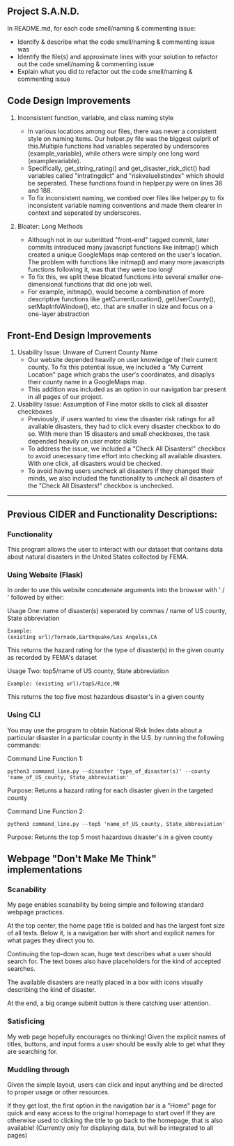 ## Project S.A.N.D.

In README.md, for each code smell/naming & commenting issue:
- Identify & describe what the code smell/naming & commenting issue was
- Identify the file(s) and approximate lines with your solution to refactor out the code smell/naming & commenting issue
- Explain what you did to refactor out the code smell/naming & commenting issue

## Code Design Improvements
1. Inconsistent function, variable, and class naming style
    - In various locations among our files, there was never a consistent style on naming items. Our helper.py file was the biggest culprit of this.Multiple functions had variables seperated by underscores (example_variable), while others were simply one long word (examplevariable).
    - Specifically, get_string_rating() and get_disaster_risk_dict() had variables called "intratingdict" and "riskvaluelistindex" which should be seperated. These functions found in heplper.py were on lines 38 and 188.
    - To fix inconsistent naming, we combed over files like helper.py to fix inconsistent variable naming conventions and made them clearer in context and seperated by underscores.

2. Bloater: Long Methods
    - Although not in our submitted "front-end" tagged commit, later commits introduced many javascript functions like initmap() which created a unique GoogleMaps map centered on the user's location. The problem with functions like initmap() and many more javascripts functions following it, was that they were too long!
    - To fix this, we split these bloated functions into several smaller one-dimensional functions that did one job well.
    - For example, initmap(), would become a combination of more descriptive functions like getCurrentLocation(), getUserCounty(), setMapInfoWindow(), etc. that are smaller in size and focus on a one-layer abstraction


## Front-End Design Improvements
1. Usability Issue: Unware of Current County Name
    - Our website depended heavily on user knowledge of their current county. To fix this potential issue, we included a "My Current Location" page which grabs the user's coordinates, and disaplys their county name in a GoogleMaps map.
    - This addition was included as an option in our navigation bar present in all pages of our project.
2. Usability Issue: Assumption of Fine motor skills to click all disaster checkboxes
    - Previously, if users wanted to view the disaster risk ratings for all available disasters, they had to click every disaster checkbox to do so. With more than 15 disasters and small checkboxes, the task depended heavily on user motor skills
    - To address the issue, we included a "Check All Disasters!" checkbox to avoid unecessary time effort into checking all available disasters. With one click, all disasters would be checked.
    - To avoid having users uncheck all disasters if they changed their minds, we also included the functionality to uncheck all disasters of the "Check All Disasters!" checkbox is unchecked.

---
## Previous CIDER and Functionality Descriptions:

### Functionality
This program allows the user to interact with our dataset that contains data about natural disasters in the United States collected by FEMA.

### Using Website (Flask)
In order to use this website concatenate arguments into the browser with ' / ' followed by either: 

Usage One: name of disaster(s) seperated by commas / name of US county, State abbreviation

    Example: 
    (existing url)/Tornado,Earthquake/Los Angeles,CA
This returns the hazard rating for the type of disaster(s) in the given county as recorded by FEMA's dataset

Usage Two: top5/name of US county, State abbreviation

    Example: (existing url)/top5/Rice,MN
This returns the top five most hazardous disaster's in a given county

### Using CLI
You may use the program to obtain National Risk Index data about a particular disaster in a particular county in the U.S. by running the following commands:

Command Line Function 1:
```
python3 command_line.py --disaster 'type_of_disaster(s)' --county 'name_of_US_county, State_abbreviation'
```
Purpose: Returns a hazard rating for each disaster given in the targeted county


Command Line Function 2: 
```
python3 command_line.py --top5 'name_of_US_county, State_abbreviation'
```

Purpose: Returns the top 5 most hazardous disaster's in a given county

## Webpage "Don't Make Me Think" implementations
### Scanability

My page enables scanability by being simple and following standard webpage practices. 

At the top center, the home page title is bolded and has the largest font size of all texts. Below it, is a navigation bar with short and explicit names for what pages they direct you to.

Continuing the top-down scan, huge text describes what a user should search for. The text boxes also have placeholders for the kind of accepted searches.

The available disasters are neatly placed in a box with icons visually describing the kind of disaster.

At the end, a big orange submit button is there catching user attention.

### Satisficing

My web page hopefully encourages no thinking! Given the explicit names of titles, buttons, and input forms a user should be easily able to get what they are searching for. 

### Muddling through

Given the simple layout, users can click and input anything and be directed to proper usage or other resources. 

If they get lost, the first option in the navigation bar is a "Home" page for quick and easy access to the original homepage to start over! If they are otherwise used to clicking the title to go back to the homepage, that is also available! (Currently only for displaying data, but will be integrated to all pages)




